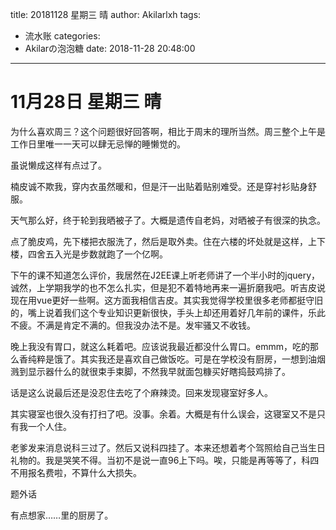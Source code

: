 title: 20181128 星期三 晴
author: Akilarlxh
tags:
  - 流水账
categories:
  - Akilarの泡泡糖
date: 2018-11-28 20:48:00
---
# 11月28日 星期三 晴

为什么喜欢周三？这个问题很好回答啊，相比于周末的理所当然。周三整个上午是工作日里唯一一天可以肆无忌惮的睡懒觉的。

虽说懒成这样有点过了。

楠皮诚不欺我，穿内衣虽然暖和，但是汗一出贴着贴别难受。还是穿衬衫贴身舒服。

天气那么好，终于轮到我晒被子了。大概是遗传自老妈，对晒被子有很深的执念。

点了脆皮鸡，先下楼把衣服洗了，然后是取外卖。住在六楼的坏处就是这样，上下楼，四舍五入光是步数就跑了一个亿啊。

下午的课不知道怎么评价，我居然在J2EE课上听老师讲了一个半小时的jquery，诚然，上学期我学的也不怎么扎实，但是犯不着特地再来一遍折磨我吧。听吉皮说现在用vue更好一些啊。这方面我相信吉皮。其实我觉得学校里很多老师都挺守旧的，嘴上说着我们这个专业知识更新很快，手头上却还用着好几年前的课件，乐此不疲。不满是肯定不满的。但我没办法不是。发牢骚又不收钱。

晚上我没有胃口，就这么耗着吧。应该说我最近都没什么胃口。emmm，吃的那么香纯粹是饿了。其实我还是喜欢自己做饭吃。可是在学校没有厨房，一想到油烟溅到显示器什么的就很束手束脚，不然我早就面包糠买好瞎捣鼓鸡排了。

话是这么说最后还是没忍住去吃了个麻辣烫。回来发现寝室好多人。

其实寝室也很久没有打扫了吧。没事。余着。大概是有什么误会，这寝室又不是只有我一个人住。

老爹发来消息说科三过了。然后又说科四挂了。本来还想着考个驾照给自己当生日礼物的。我是哭笑不得。当初不是说一直96上下吗。唉，只能是再等等了，科四不用报名费啦，不算什么大损失。

题外话

有点想家……里的厨房了。
